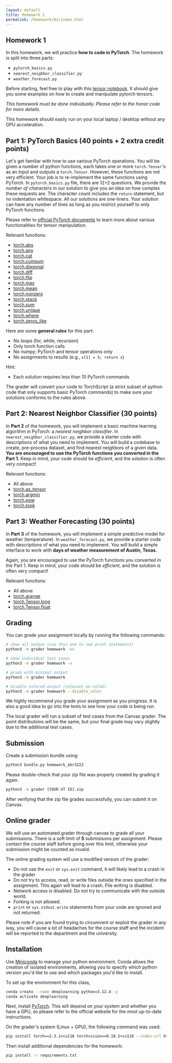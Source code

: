 ```yaml
---
layout: default
title: Homework 1
permalink: /homework/01/index.html
---
```


## Homework 1

In this homework, we will practice **how to code in PyTorch**.
The homework is split into three parts:

- `pytorch_basics.py`
- `nearest_neighbor_classifier.py`
- `weather_forecast.py`

Before starting, feel free to play with this [tensor notebook](notebook.ipynb).
It should give you some examples on how to create and manipulate pytorch tensors.

*This homework must be done individually. Please refer to the honor code for more details.*

This homework should easily run on your local laptop / desktop without any GPU acceleration.

## Part 1: PyTorch Basics (40 points + 2 extra credit points)

Let's get familiar with how to use various PyTorch operations.
You will be given a number of python functions, each takes one or more `torch.Tensor`'s as an input and outputs a `torch.Tensor`.
However, these functions are not very efficient.
Your job is to re-implement the same functions using PyTorch.
In `pytorch_basics.py` file, there are 12+2 questions.
We provide *the number of characters* in our solution to give you an idea on how complex these requests are.
The character count includes the `return` statement, but no indentation whitespace.
All our solutions are one-liners.
Your solution can have any number of lines as long as you restrict yourself to only PyTorch functions.

Please refer to [official PyTorch documents](https://pytorch.org/docs/stable/torch.html) to learn more about various functionalities for tensor manipulation.

Relevant functions:

- [torch.abs](https://pytorch.org/docs/stable/generated/torch.abs.html)
- [torch.any](https://pytorch.org/docs/stable/generated/torch.any.html)
- [torch.cat](https://pytorch.org/docs/stable/generated/torch.cat.html)
- [torch.cumsum](https://pytorch.org/docs/stable/generated/torch.cumsum.html)
- [torch.diagonal](https://pytorch.org/docs/stable/generated/torch.diagonal.html)
- [torch.diff](https://pytorch.org/docs/stable/generated/torch.diff.html)
- [torch.flip](https://pytorch.org/docs/stable/generated/torch.flip.html)
- [torch.max](https://pytorch.org/docs/stable/generated/torch.max.html)
- [torch.mean](https://pytorch.org/docs/stable/generated/torch.mean.html)
- [torch.nonzero](https://pytorch.org/docs/stable/generated/torch.nonzero.html)
- [torch.stack](https://pytorch.org/docs/stable/generated/torch.stack.html)
- [torch.sum](https://pytorch.org/docs/stable/generated/torch.sum.html)
- [torch.unique](https://pytorch.org/docs/stable/generated/torch.unique.html)
- [torch.where](https://pytorch.org/docs/stable/generated/torch.where.html)
- [torch.zeros_like](https://pytorch.org/docs/stable/generated/torch.zeros_like.html)

Here are some **general rules** for this part:

- No loops (for, while, recursion)
- Only torch function calls
- No numpy; PyTorch and tensor operations only
- No assignments to results (e.g., `x[1] = 5; return x`)

Hint:

- Each solution requires less than 10 PyTorch commands

The grader will convert your code to TorchScript (a strict subset of python code that only supports basic PyTorch commands) to make sure your solutions conforms to the rules above.

## Part 2: Nearest Neighbor Classifier (30 points)

In **Part 2** of the homework, you will implement a basic machine learning algorithm in PyTorch: a *nearest neighbor classifier*.
In `nearest_neighbor_classifier.py`, we provide a starter code with descriptions of what you need to implement.
You will build a codebase to create, pre-process dataset, and find nearest neighbors of a given data.
**You are encouraged to use the PyTorch functions you converted in the Part 1.**
Keep in mind, your code should be *efficient*, and the solution is often very compact!

Relevant functions:

- All above
- [torch.as_tensor](https://pytorch.org/docs/stable/generated/torch.as_tensor.html)
- [torch.argmin](https://pytorch.org/docs/stable/generated/torch.argmin.html)
- [torch.pow](https://pytorch.org/docs/stable/generated/torch.pow.html)
- [torch.topk](https://pytorch.org/docs/stable/generated/torch.topk.html)


## **Part 3: Weather Forecasting (30 points)**

In **Part 3** of the homework, you will implement a simple predictive model for weather (temperature).
In `weather_forecast.py`, we provide a starter code with descriptions of what you need to implement.
You will build a simple interface to work with **days of weather measurement of Austin, Texas.**

Again, you are encouraged to use the PyTorch functions you converted in the Part 1.
Keep in mind, your code should be *efficient*, and the solution is often very compact!

Relevant functions:

- All above
- [torch.arange](https://pytorch.org/docs/stable/generated/torch.arange.html)
- [torch.Tensor.long](https://pytorch.org/docs/stable/generated/torch.Tensor.long.html)
- [torch.Tensor.float](https://pytorch.org/docs/stable/generated/torch.Tensor.float.html)


## Grading

You can grade your assignment locally by running the following commands:
```bash
# show all output (use this one to see print statements)
python3 -m grader homework -vv

# show individual test cases
python3 -m grader homework -v

# grade with minimal output
python3 -m grader homework

# disable colored output (relevant on colab)
python3 -m grader homework --disable_color
```

We highly recommend you grade your assignment as you progress.
It is also a good idea to go into the tests to see how your code is being run.

The local grader will run a subset of test cases from the Canvas grader.
The point distributions will be the same, but your final grade may vary slightly due to the additional test cases.

## Submission

Create a submission bundle using:
```bash
python3 bundle.py homework_akr3222
```

Please double-check that your zip file was properly created by grading it again.
```bash
python3 -m grader [YOUR UT ID].zip
```
After verifying that the zip file grades successfully, you can submit it on Canvas.

## Online grader

We will use an automated grader through canvas to grade all your submissions.
There is a soft limit of **5** submisisons per assignment.
Please contact the course staff before going over this limit, otherwise your submission might be counted as invalid.

The online grading system will use a modified version of the grader:

 * Do not use the `exit` or `sys.exit` command, it will likely lead to a crash in the grader
 * Do not try to access, read, or write files outside the ones specified in the assignment. This again will lead to a crash. File writing is disabled.
 * Network access is disabled. Do not try to communicate with the outside world.
 * Forking is not allowed.
 * `print` or `sys.stdout.write` statements from your code are ignored and not returned.

Please note if you are found trying to circumvent or exploit the grader in any way, you will cause a lot of headaches for the course staff and the incident will be reported to the department and the university.

## Installation

Use [Miniconda](https://docs.conda.io/en/latest/miniconda.html) to manage your python environment.
Conda allows the creation of isolated environments, allowing you to specify which python version you'd like to use and which packages you'd like to install.

To set up the environment for this class,
```bash
conda create --name deeplearning python=3.12.4 -y
conda activate deeplearning
```

Next, install [PyTorch](https://pytorch.org/get-started/locally/).
This will depend on your system and whether you have a GPU, so please refer to the official website for the most up-to-date instructions.

On the grader's system (Linux + GPU), the following command was used:

```bash
pip install torch==2.3.1+cu118 torchvision==0.18.1+cu118 --index-url https://download.pytorch.org/whl/cu118
```

Then install additional dependencies for the homework:

```bash
pip install -r requirements.txt
```
